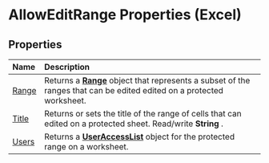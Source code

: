 
# AllowEditRange Properties (Excel)

## Properties



|**Name**|**Description**|
|:-----|:-----|
|[Range](04f68783-5bff-a522-c0d5-52b2afe2f529.md)|Returns a  **[Range](b8207778-0dcc-4570-1234-f130532cc8cd.md)** object that represents a subset of the ranges that can be edited edited on a protected worksheet.|
|[Title](6b94f20d-285d-f043-bd44-b5296575352f.md)|Returns or sets the title of the range of cells that can edited on a protected sheet. Read/write  **String** .|
|[Users](71f3c7ed-2fba-d97b-e443-674836e6bddb.md)|Returns a  **[UserAccessList](8b753ffc-e4d5-0824-e465-a3bdb9ed9202.md)** object for the protected range on a worksheet.|
